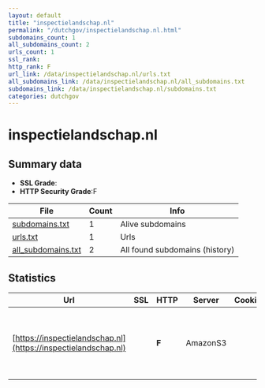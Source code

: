 ```yaml
---
layout: default
title: "inspectielandschap.nl"
permalink: "/dutchgov/inspectielandschap.nl.html"
subdomains_count: 1
all_subdomains_count: 2
urls_count: 1
ssl_rank: 
http_rank: F
url_link: /data/inspectielandschap.nl/urls.txt
all_subdomains_link: /data/inspectielandschap.nl/all_subdomains.txt
subdomains_link: /data/inspectielandschap.nl/subdomains.txt
categories: dutchgov
---
```



# inspectielandschap.nl
## Summary data


 - **SSL Grade**:
 - **HTTP Security Grade**:F


| File       | Count | Info |
|------------|-------|------|
|[subdomains.txt](/data/inspectielandschap.nl/subdomains.txt)|1|Alive subdomains|
|[urls.txt](/data/inspectielandschap.nl/urls.txt)|1|Urls|
|[all_subdomains.txt](/data/inspectielandschap.nl/all_subdomains.txt)|2|All found subdomains (history)|


## Statistics


| Url | SSL | HTTP | Server | Cookie | HSTS | CORS | CTO | CSP | XFO | XXP | RP |FP| Tech |Title |
|--------|-------|-------|------|------|------|------|------|------|------|------|------|------|------|------|
|[https://inspectielandschap.nl](https://inspectielandschap.nl)| | **F**|AmazonS3| | | | | | | | :white_check_mark: | |Amazon CloudFront Amazon S3 Amazon Web Services||

